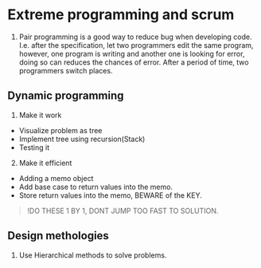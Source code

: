 # Extreme programming and scrum
1. Pair programming is a good way to reduce bug when developing code. I.e. after the specification, let two programmers edit the same program, however, one program is writing and another one is looking for error, doing so can reduces the chances of error. After a period of time, two programmers switch places.

## Dynamic programming

1. Make it work
- Visualize problem as tree
- Implement tree using recursion(Stack)
- Testing it

2. Make it efficient
- Adding a memo object
- Add base case to return values into the memo.
-  Store return values into the memo, BEWARE of the KEY.

>!DO THESE 1 BY 1, DONT JUMP TOO FAST TO SOLUTION.

## Design methologies
1. Use Hierarchical methods to solve problems.